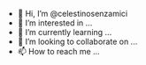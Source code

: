 - 👋 Hi, I’m @celestinosenzamici
- 👀 I’m interested in ...
- 🌱 I’m currently learning ...
- 💞️ I’m looking to collaborate on ...
- 📫 How to reach me ...

<!---
celestinosenzamici/celestinosenzamici is a ✨ special ✨ repository because its `README.md` (this file) appears on your GitHub profile.
You can click the Preview link to take a look at your changes.
--->
